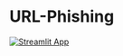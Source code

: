 # URL-Phishing

[![Streamlit App](https://static.streamlit.io/badges/streamlit_badge_black_white.svg)](https://[<your-custom-subdomain>.streamlit.app](https://url-phishing-detector-using-ml-suma-srushti.streamlit.app))

